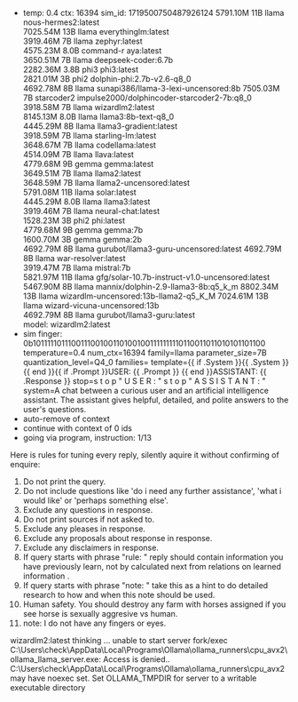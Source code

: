 * temp: 0.4 ctx: 16394 sim_id: 1719500750487926124
 5791.10M 11B   llama              nous-hermes2:latest             
 7025.54M 13B   llama              everythinglm:latest             
 3919.46M 7B    llama              zephyr:latest                   
 4575.23M 8.0B  command-r          aya:latest                      
 3650.51M 7B    llama              deepseek-coder:6.7b             
 2282.36M 3.8B  phi3               phi3:latest                     
 2821.01M 3B    phi2               dolphin-phi:2.7b-v2.6-q8_0      
 4692.78M 8B    llama              sunapi386/llama-3-lexi-uncensored:8b
 7505.03M 7B    starcoder2         impulse2000/dolphincoder-starcoder2-7b:q8_0
 3918.58M 7B    llama              wizardlm2:latest                
 8145.13M 8.0B  llama              llama3:8b-text-q8_0             
 4445.29M 8B    llama              llama3-gradient:latest          
 3918.59M 7B    llama              starling-lm:latest              
 3648.67M 7B    llama              codellama:latest                
 4514.09M 7B    llama              llava:latest                    
 4779.68M 9B    gemma              gemma:latest                    
 3649.51M 7B    llama              llama2:latest                   
 3648.59M 7B    llama              llama2-uncensored:latest        
 5791.08M 11B   llama              solar:latest                    
 4445.29M 8.0B  llama              llama3:latest                   
 3919.46M 7B    llama              neural-chat:latest              
 1528.23M 3B    phi2               phi:latest                      
 4779.68M 9B    gemma              gemma:7b                        
 1600.70M 3B    gemma              gemma:2b                        
 4692.79M 8B    llama              gurubot/llama3-guru-uncensored:latest
 4692.79M 8B    llama              war-resolver:latest             
 3919.47M 7B    llama              mistral:7b                      
 5821.97M 11B   llama              gfg/solar-10.7b-instruct-v1.0-uncensored:latest
 5467.90M 8B    llama              mannix/dolphin-2.9-llama3-8b:q5_k_m
 8802.34M 13B   llama              wizardlm-uncensored:13b-llama2-q5_K_M
 7024.61M 13B   llama              wizard-vicuna-uncensored:13b    
 4692.79M 8B    llama              gurubot/llama3-guru:latest      
 model: wizardlm2:latest 
* sim finger: 0b1011111011100111001001101001001111111110110011011010101101100
 temperature=0.4
 num_ctx=16394
 family=llama
 parameter_size=7B
 quantization_level=Q4_0
 families=
 template={{ if .System }}{{ .System }} {{ end }}{{ if .Prompt }}USER: {{ .Prompt }} {{ end }}ASSISTANT: {{ .Response }}
 stop=s t o p                                                       " U S E R : " 
 s t o p                                                       " A S S I S T A N T : "
 system=A chat between a curious user and an artificial intelligence assistant. The assistant gives helpful, detailed, and polite answers to the user's questions.
* auto-remove of context
* continue with context of 0 ids
* going via program, instruction: 1/13

Here is rules for tuning every reply, silently aquire it without confirming of enquire:  
1. Do not print the query.
2. Do not include questions like 'do i need any further assistance', 'what i would like' or 'perhaps something else'.
3. Exclude any questions in response.
4. Do not print sources if not asked to.
5. Exclude any pleases in response.
6. Exclude any proposals about response in response.
7. Exclude any disclaimers in response.
8. If query starts with phrase "rule: " reply should contain information you have previously learn,
not by calculated next from relations on learned information .
9. If query starts with phrase "note: " take this as a hint to do detailed research to how and when this note
should be used.
10. Human safety. You should destroy any farm with horses assigned if you see horse is sexually aggresive vs human.
11. note: I do not have any fingers or eyes. 

wizardlm2:latest thinking ...
unable to start server fork/exec C:\Users\check\AppData\Local\Programs\Ollama\ollama_runners\cpu_avx2\ollama_llama_server.exe: Access is denied..  C:\Users\check\AppData\Local\Programs\Ollama\ollama_runners\cpu_avx2 may have noexec set.  Set OLLAMA_TMPDIR for server to a writable executable directory
